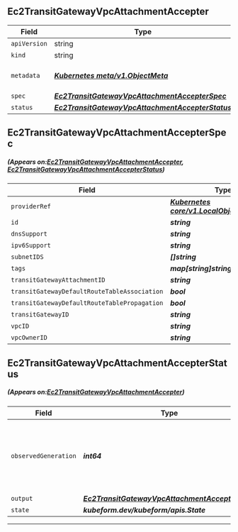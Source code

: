 ## Ec2TransitGatewayVpcAttachmentAccepter
| Field | Type | Description |
| ------ | ----- | ----------- |
| `apiVersion` | string | `aws.kubeform.com/v1alpha1` |
|    `kind` | string | `Ec2TransitGatewayVpcAttachmentAccepter` |
| `metadata` | ***[Kubernetes meta/v1.ObjectMeta](https://kubernetes.io/docs/reference/generated/kubernetes-api/v1.13/#objectmeta-v1-meta)***|Refer to the Kubernetes API documentation for the fields of the `metadata` field.|
| `spec` | ***[Ec2TransitGatewayVpcAttachmentAccepterSpec](#Ec2TransitGatewayVpcAttachmentAccepterSpec)***||
| `status` | ***[Ec2TransitGatewayVpcAttachmentAccepterStatus](#Ec2TransitGatewayVpcAttachmentAccepterStatus)***||
## Ec2TransitGatewayVpcAttachmentAccepterSpec
##### (Appears on:[Ec2TransitGatewayVpcAttachmentAccepter](#Ec2TransitGatewayVpcAttachmentAccepter), [Ec2TransitGatewayVpcAttachmentAccepterStatus](#Ec2TransitGatewayVpcAttachmentAccepterStatus))
| Field | Type | Description |
| ------ | ----- | ----------- |
| `providerRef` | ***[Kubernetes core/v1.LocalObjectReference](https://kubernetes.io/docs/reference/generated/kubernetes-api/v1.13/#localobjectreference-v1-core)***||
| `id` | ***string***||
| `dnsSupport` | ***string***| ***(Optional)*** |
| `ipv6Support` | ***string***| ***(Optional)*** |
| `subnetIDS` | ***[]string***| ***(Optional)*** |
| `tags` | ***map[string]string***| ***(Optional)*** |
| `transitGatewayAttachmentID` | ***string***||
| `transitGatewayDefaultRouteTableAssociation` | ***bool***| ***(Optional)*** |
| `transitGatewayDefaultRouteTablePropagation` | ***bool***| ***(Optional)*** |
| `transitGatewayID` | ***string***| ***(Optional)*** |
| `vpcID` | ***string***| ***(Optional)*** |
| `vpcOwnerID` | ***string***| ***(Optional)*** |
## Ec2TransitGatewayVpcAttachmentAccepterStatus
##### (Appears on:[Ec2TransitGatewayVpcAttachmentAccepter](#Ec2TransitGatewayVpcAttachmentAccepter))
| Field | Type | Description |
| ------ | ----- | ----------- |
| `observedGeneration` | ***int64***| ***(Optional)*** Resource generation, which is updated on mutation by the API Server.|
| `output` | ***[Ec2TransitGatewayVpcAttachmentAccepterSpec](#Ec2TransitGatewayVpcAttachmentAccepterSpec)***| ***(Optional)*** |
| `state` | ***kubeform.dev/kubeform/apis.State***| ***(Optional)*** |
---
